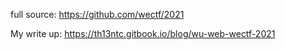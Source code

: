 full source: https://github.com/wectf/2021

My write up: https://th13ntc.gitbook.io/blog/wu-web-wectf-2021
